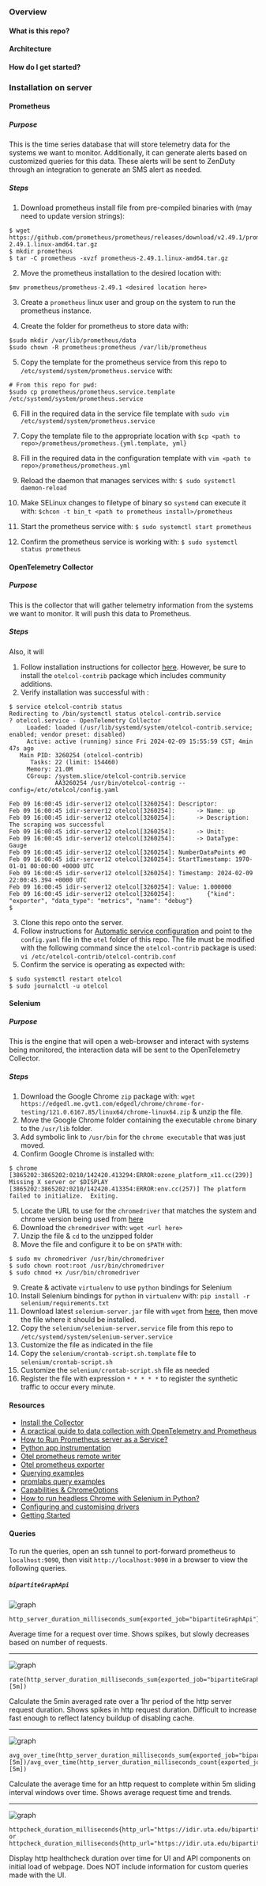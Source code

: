 ### Overview

#### What is this repo?

#### Architecture

#### How do I get started?

### Installation on server

#### Prometheus

##### Purpose

This is the time series database that will store telemetry data for the systems we want to monitor.
Additionally, it can generate alerts based on customized queries for this data.
These alerts will be sent to ZenDuty through an integration to generate an SMS alert as needed.

##### Steps

1. Download prometheus install file from pre-compiled binaries with (may need to update version strings):
```
$ wget https://github.com/prometheus/prometheus/releases/download/v2.49.1/prometheus-2.49.1.linux-amd64.tar.gz
$ mkdir prometheus
$ tar -C prometheus -xvzf prometheus-2.49.1.linux-amd64.tar.gz
```
2. Move the prometheus installation to the desired location with:

```
$mv prometheus/prometheus-2.49.1 <desired location here>
```
3. Create a `prometheus` linux user and group on the system to run the prometheus instance.

4. Create the folder for prometheus to store data with:
```
$sudo mkdir /var/lib/prometheus/data
$sudo chown -R prometheus:prometheus /var/lib/prometheus
```
5. Copy the template for the prometheus service from this repo to `/etc/systemd/system/prometheus.service` with:
```
# From this repo for pwd:
$sudo cp prometheus/prometheus.service.template /etc/systemd/system/prometheus.service
```
6. Fill in the required data in the service file template with `sudo vim /etc/systemd/system/prometheus.service`

7. Copy the template file to the appropriate location with `$cp <path to repo>/prometheus/prometheus.{yml.template, yml}`

8. Fill in the required data in the configuration template with `vim <path to repo>/prometheus/prometheus.yml`

9. Reload the daemon that manages services with: `$ sudo systemctl daemon-reload`

10. Make SELinux changes to filetype of binary so `systemd` can execute it with: `$chcon -t bin_t <path to prometheus install>/prometheus`

11. Start the prometheus service with: `$ sudo systemctl start prometheus`

12. Confirm the prometheus service is working with: `$ sudo systemctl status prometheus`

#### OpenTelemetry Collector

##### Purpose

This is the collector that will gather telemetry information from the systems we want to monitor.
It will push this data to Prometheus.

##### Steps

Also, it will
1. Follow installation instructions for collector [here](https://opentelemetry.io/docs/collector/installation/\#linux). However, be sure to install the `otelcol-contrib` package which includes community additions.
2. Verify installation was successful with :
```
$ service otelcol-contrib status
Redirecting to /bin/systemctl status otelcol-contrib.service
? otelcol.service - OpenTelemetry Collector
     Loaded: loaded (/usr/lib/systemd/system/otelcol-contrib.service; enabled; vendor preset: disabled)
     Active: active (running) since Fri 2024-02-09 15:55:59 CST; 4min 47s ago
   Main PID: 3260254 (otelcol-contrib)
      Tasks: 22 (limit: 154460)
     Memory: 21.0M
     CGroup: /system.slice/otelcol-contrib.service
             ÀÄ3260254 /usr/bin/otelcol-contrig --config=/etc/otelcol/config.yaml

Feb 09 16:00:45 idir-server12 otelcol[3260254]: Descriptor:
Feb 09 16:00:45 idir-server12 otelcol[3260254]:      -> Name: up
Feb 09 16:00:45 idir-server12 otelcol[3260254]:      -> Description: The scraping was successful
Feb 09 16:00:45 idir-server12 otelcol[3260254]:      -> Unit:
Feb 09 16:00:45 idir-server12 otelcol[3260254]:      -> DataType: Gauge
Feb 09 16:00:45 idir-server12 otelcol[3260254]: NumberDataPoints #0
Feb 09 16:00:45 idir-server12 otelcol[3260254]: StartTimestamp: 1970-01-01 00:00:00 +0000 UTC
Feb 09 16:00:45 idir-server12 otelcol[3260254]: Timestamp: 2024-02-09 22:00:45.394 +0000 UTC
Feb 09 16:00:45 idir-server12 otelcol[3260254]: Value: 1.000000
Feb 09 16:00:45 idir-server12 otelcol[3260254]:         {"kind": "exporter", "data_type": "metrics", "name": "debug"}
$
```
3. Clone this repo onto the server.
4. Follow instructions for [Automatic service configuration](https://opentelemetry.io/docs/collector/installation/#automatic-service-configuration) and point to the `config.yaml` file in the `otel` folder of this repo.
The file must be modified with the following command since the `otelcol-contrib` package is used: `vi /etc/otelcol-contrib/otelcol-contrib.conf`
5. Confirm the service is operating as expected with:
```
$ sudo systemctl restart otelcol
$ sudo journalctl -u otelcol
```
#### Selenium

##### Purpose

This is the engine that will open a web-browser and interact with systems being monitored,
the interaction data will be sent to the OpenTelemetry Collector.

##### Steps

1. Download the Google Chrome `zip` package with: `wget https://edgedl.me.gvt1.com/edgedl/chrome/chrome-for-testing/121.0.6167.85/linux64/chrome-linux64.zip`
&amp; unzip the file.
2. Move the Google Chrome folder containing the executable `chrome` binary to the `/usr/lib` folder.
3. Add symbolic link to `/usr/bin` for the `chrome executable` that was just moved.
4. Confirm Google Chrome is installed with:
```
$ chrome
[3865202:3865202:0210/142420.413294:ERROR:ozone_platform_x11.cc(239)] Missing X server or $DISPLAY
[3865202:3865202:0210/142420.413354:ERROR:env.cc(257)] The platform failed to initialize.  Exiting.
```
5. Locate the URL to use for the `chromedriver` that matches the system and chrome version being used from [here](https://googlechromelabs.github.io/chrome-for-testing/last-known-good-versions-with-downloads.json)
6. Download the `chromedriver` with: `wget <url here>`
7. Unzip the file &amp; `cd` to the unzipped folder
8. Move the file and configure it to be on `$PATH` with:
```
$ sudo mv chromedriver /usr/bin/chromedriver
$ sudo chown root:root /usr/bin/chromedriver
$ sudo chmod +x /usr/bin/chromedriver
```
9. Create &amp; activate `virtualenv` to use `python` bindings for Selenium
10. Install Selenium bindings for `python` in `virtualenv` with: `pip install -r selenium/requirements.txt`
11. Download latest `selenium-server.jar` file with `wget` from [here](https://github.com/SeleniumHQ/selenium/releases/tag/selenium-4.17.0),
then move the file where it should be installed.
12. Copy the `selenium/selenium-server.service` file from this repo to `/etc/systemd/system/selenium-server.service`
13. Customize the file as indicated in the file
14. Copy the `selenium/crontab-script.sh.template` file to `selenium/crontab-script.sh`
15. Customize the `selenium/crontab-script.sh` file as needed
16. Register the file with expression `* * * * *` to register the synthetic traffic to occur every minute.

#### Resources

- [Install the Collector](https://opentelemetry.io/docs/collector/installation/)
- [A practical guide to data collection with OpenTelemetry and Prometheus](https://grafana.com/blog/2023/07/20/a-practical-guide-to-data-collection-with-opentelem-and-prometheus/)
- [How to Run Prometheus server as a Service?](https://www.devopsschool.com/blog/how-to-run-prometheus-server-as-a-service/)
- [Python app instrumentation](https://opentelemetry.io/docs/languages/python/getting-started/)
- [Otel prometheus remote writer](https://github.com/open-telemetry/opentelemetry-collector-contrib/blob/main/exporter/prometheusremotewriteexporter/README.md#getting-started)
- [Otel prometheus exporter](https://github.com/open-telemetry/opentelemetry-collector-contrib/blob/main/exporter/prometheusremotewriteexporter/README.md#getting-started)
- [Querying examples](https://prometheus.io/docs/prometheus/latest/querying/examples/)
- [promlabs query examples](https://promlabs.com/promql-cheat-sheet/)
- [Capabilities &amp; ChromeOptions](https://chromedriver.chromium.org/capabilities)
- [How to run headless Chrome with Selenium in Python?](https://stackoverflow.com/a/53657649)
- [Configuring and customising drivers](https://www.selenium.dev/documentation/grid/configuration/toml_options/#configuring-and-customising-drivers)
- [Getting Started](https://www.selenium.dev/documentation/webdriver/getting_started/)


#### Queries

To run the queries, open an ssh tunnel to port-forward prometheus to `localhost:9090`, then visit `http://localhost:9090`
in a browser to view the following queries.

##### `bipartiteGraphApi`

![graph](./img/bipartiteGraphApiPrometheusRate.png)
```
http_server_duration_milliseconds_sum{exported_job="bipartiteGraphApi"}/http_server_duration_milliseconds_count{exported_job="bipartiteGraphApi"}
```
Average time for a request over time.
Shows spikes, but slowly decreases based on number of requests.

---

![graph](./img/bipartiteGraphApiPrometheusRate5mIntervalNoCount.png)
```
rate(http_server_duration_milliseconds_sum{exported_job="bipartiteGraphApi"}[5m])
```
Calculate the 5min averaged rate over a 1hr period of the http server request duration.
Shows spikes in http request duration.
Difficult to increase fast enough to reflect latency buildup of disabling cache.

---

![graph](./img/bipartiteGraphApiPrometheusRate5mInterval.png)
```
avg_over_time(http_server_duration_milliseconds_sum{exported_job="bipartiteGraphApi"}[5m])/avg_over_time(http_server_duration_milliseconds_count{exported_job="bipartiteGraphApi"}[5m])
```
Calculate the average time for an http request to complete within 5m sliding interval windows over time.
Shows average request time and trends.

---

![graph](./img/bipartiteGraphUiAndApiHealthcheck.png)
```
httpcheck_duration_milliseconds{http_url="https://idir.uta.edu/bipartiteGraphUi"} or httpcheck_duration_milliseconds{http_url="https://idir.uta.edu/bipartiteGraphApi/environ"}
```
Display http healthcheck duration over time for UI and API components on initial load of webpage.
Does NOT include information for custom queries made with the UI.
